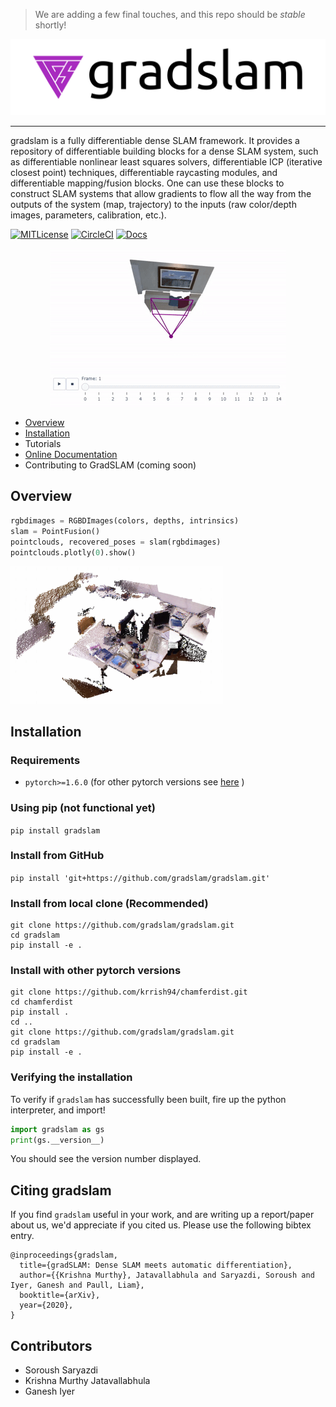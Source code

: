> We are adding a few final touches, and this repo should be _stable_ shortly!

![](assets/gradslam-banner.png)

--------------------------------------------------------------------------------
gradslam is a fully differentiable dense SLAM framework. It provides a repository of differentiable building blocks for a dense SLAM system, such as differentiable nonlinear least squares solvers, differentiable ICP (iterative closest point) techniques, differentiable raycasting modules, and differentiable mapping/fusion blocks. One can use these blocks to construct SLAM systems that allow gradients to flow all the way from the outputs of the system (map, trajectory) to the inputs (raw color/depth images, parameters, calibration, etc.).

[![MITLicense](https://img.shields.io/badge/license-MIT-green)](https://opensource.org/licenses/MIT) [![CircleCI](https://circleci.com/gh/gradslam/gradslam.svg?style=shield&circle-token=109c43f395121b987111c85a9cf51d5fd75ea72c)](https://circleci.com/gh/gradslam/gradslam/tree/master) [![Docs](https://readthedocs.org/projects/gradslam/badge/?version=latest)](https://gradslam.readthedocs.io/en/latest/?badge=latest)


<p align="center">
	<img src="assets/pointfusiondemo.gif" />
</p> 


- [Overview](#overview)
- [Installation](#installation)
- Tutorials
- [Online Documentation](https://gradslam.readthedocs.io/en/latest/)
- Contributing to GradSLAM (coming soon)


## Overview

```python
rgbdimages = RGBDImages(colors, depths, intrinsics)
slam = PointFusion()
pointclouds, recovered_poses = slam(rgbdimages)
pointclouds.plotly(0).show()
```
<img src="assets/tum-pointfusion.png" width="340">

## Installation

### Requirements
- `pytorch>=1.6.0` (for other pytorch versions see [here](#install-with-other-pytorch-versions) )

### Using pip (not functional yet)

`pip install gradslam`

### Install from GitHub

`pip install 'git+https://github.com/gradslam/gradslam.git'`

### Install from local clone (Recommended)

```
git clone https://github.com/gradslam/gradslam.git
cd gradslam
pip install -e .
```

### Install with other pytorch versions
```
git clone https://github.com/krrish94/chamferdist.git
cd chamferdist
pip install .
cd ..
git clone https://github.com/gradslam/gradslam.git
cd gradslam
pip install -e .
```

### Verifying the installation

To verify if `gradslam` has successfully been built, fire up the python interpreter, and import!

```py
import gradslam as gs
print(gs.__version__)
```

You should see the version number displayed.


## Citing gradslam

If you find `gradslam` useful in your work, and are writing up a report/paper about us, we'd appreciate if you cited us. Please use the following bibtex entry.

```
@inproceedings{gradslam,
  title={gradSLAM: Dense SLAM meets automatic differentiation},
  author={{Krishna Murthy}, Jatavallabhula and Saryazdi, Soroush and Iyer, Ganesh and Paull, Liam},
  booktitle={arXiv},
  year={2020},
}
```


## Contributors

* Soroush Saryazdi
* Krishna Murthy Jatavallabhula
* Ganesh Iyer
